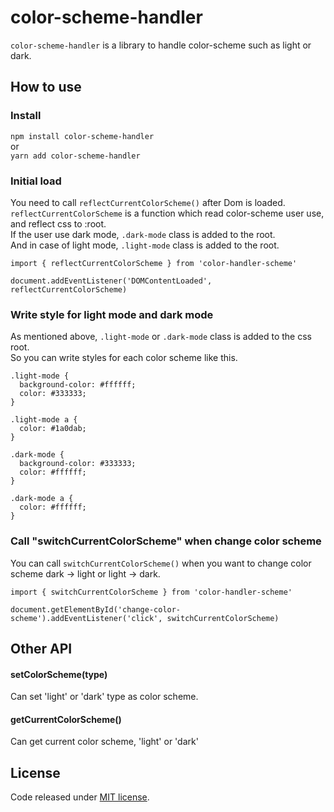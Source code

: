 # color-scheme-handler
`color-scheme-handler` is a library to handle color-scheme such as light or dark.

## How to use
### Install
`npm install color-scheme-handler`<br>
or<br>
`yarn add color-scheme-handler`

### Initial load
You need to call `reflectCurrentColorScheme()` after Dom is loaded.<br>
`reflectCurrentColorScheme` is a function which read color-scheme user use, and reflect css to :root.<br>
If the user use dark mode, `.dark-mode` class is added to the root.<br>
And in case of light mode, `.light-mode` class is added to the root.

```
import { reflectCurrentColorScheme } from 'color-handler-scheme'

document.addEventListener('DOMContentLoaded', reflectCurrentColorScheme)
```

### Write style for light mode and dark mode
As mentioned above, `.light-mode` or `.dark-mode` class is added to the css root.<br>
So you can write styles for each color scheme like this.

```
.light-mode {
  background-color: #ffffff;
  color: #333333;
}

.light-mode a {
  color: #1a0dab;
}

.dark-mode {
  background-color: #333333;
  color: #ffffff;
}

.dark-mode a {
  color: #ffffff;
}
```

### Call "switchCurrentColorScheme" when change color scheme
You can call `switchCurrentColorScheme()` when you want to change color scheme dark -> light or light -> dark.<br>

```
import { switchCurrentColorScheme } from 'color-handler-scheme'

document.getElementById('change-color-scheme').addEventListener('click', switchCurrentColorScheme)
```

## Other API
#### setColorScheme(type) <br>
Can set 'light' or 'dark' type as color scheme.

#### getCurrentColorScheme() <br>
Can get current color scheme, 'light' or 'dark'


## License
Code released under [MIT license](LICENSE).
